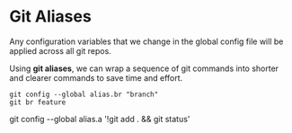 # Git Aliases

Any configuration variables that we change in the global config file will be applied across all git repos.

Using **git aliases**, we can wrap a sequence of git commands into shorter and clearer commands to save time and effort.

```
git config --global alias.br "branch"
git br feature
```

git config --global alias.a '!git add . && git status'
